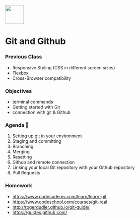 # <img src="https://cloud.githubusercontent.com/assets/8397980/19818474/bd21af4c-9d04-11e6-8df6-1ed154718dce.png" height="60">

# Git and Github

### Previous Class
- Responsive Styling (CSS in different screen sizes)
- Flexbox
- Cross-Browser compatibility

### Objectives
- terminal commands
- Getting started with Git
- connection with git & Github

### Agenda :rocket:
1. Setting up git in your environment
2. Staging and committing
3. Branching
4. Merging
5. Resetting
6. Github and remote connection
7. Linking your local Git repository with your Github repository
8. Pull Requests

### Homework
- https://www.codecademy.com/learn/learn-git
- https://www.codeschool.com/courses/git-real
- http://rogerdudler.github.io/git-guide/
- https://guides.github.com/
